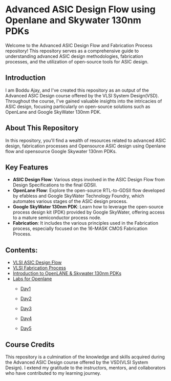 # Advanced ASIC Design Flow using Openlane and Skywater 130nm PDKs

Welcome to the Advanced ASIC Design Flow and Fabrication Process repository! This repository serves as a comprehensive guide to understanding advanced ASIC design methodologies, fabrication processes, and the utilization of open-source tools for ASIC design.

## Introduction

I am Boddu Ajay, and I've created this repository as an output of the Advanced ASIC Design course offered by the VLSI System Design(VSD). Throughout the course, I've gained valuable insights into the intricacies of ASIC design, focusing particularly on open-source solutions such as OpenLane and Google SkyWater 130nm PDK.

## About This Repository

In this repository, you'll find a wealth of resources related to advanced ASIC design, fabrication processes and Opensource ASIC design using Openlane flow and opensource Google Skywater 130nm PDKs. 

## Key Features

- **ASIC Design Flow**: Various steps involved in the ASIC Design Flow from Design Specifications to the final GDSII.
- **OpenLane Flow**: Explore the open-source RTL-to-GDSII flow developed by efabless and Google SkyWater Technology Foundry, which automates various stages of the ASIC design process.
- **Google SkyWater 130nm PDK**: Learn how to leverage the open-source process design kit (PDK) provided by Google SkyWater, offering access to a mature semiconductor process node.
- **Fabrication**: It includes the various principles used in the Fabrication process, especially focused on the 16-MASK CMOS Fabrication Process.

## Contents:
- [VLSI ASIC Design Flow](#intro)
- [VLSI Fabrication Process](#fabri)
- [Introduction to OpenLANE & Skywater 130nm PDKs](#intro-to-openlane)
- [Labs for Openlane](#lab-openlane)
    - [Day1](https://github.com/ajayboddu-2006/Advanced_ASIC_Design_Flow_using_OpenLANE_Skywater-PDKs/blob/main/OpenLANE%20Flow%20(Labs)/Day1/Day1.md)
    
    - [Day2](#cvjm)
    - [Day3](#dcuvjk)
    - [Day4](#cvjk)
    - [Day5](#vbkl)

## Course Credits

This repository is a culmination of the knowledge and skills acquired during the Advanced ASIC Design course offered by the VSD(VLSI System Design). I extend my gratitude to the instructors, mentors, and collaborators who have contributed to my learning journey.

